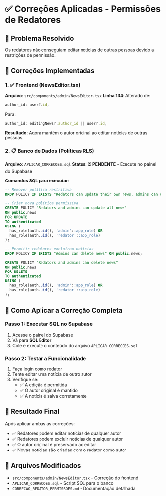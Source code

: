 # ✅ Correções Aplicadas - Permissões de Redatores

## 🎯 Problema Resolvido
Os redatores não conseguiam editar notícias de outras pessoas devido a restrições de permissão.

## 🔧 Correções Implementadas

### 1. ✅ Frontend (NewsEditor.tsx)
**Arquivo**: `src/components/admin/NewsEditor.tsx`
**Linha 134**: Alterado de:
```javascript
author_id: user?.id,
```
Para:
```javascript
author_id: editingNews?.author_id || user?.id,
```

**Resultado**: Agora mantém o autor original ao editar notícias de outras pessoas.

### 2. 📋 Banco de Dados (Políticas RLS)
**Arquivo**: `APLICAR_CORRECOES.sql`
**Status**: ⏳ **PENDENTE** - Execute no painel do Supabase

**Comandos SQL para executar**:
```sql
-- Remover política restritiva
DROP POLICY IF EXISTS "Redators can update their own news, admins can update all" ON public.news;

-- Criar nova política permissiva
CREATE POLICY "Redators and admins can update all news" 
ON public.news 
FOR UPDATE 
TO authenticated
USING (
  has_role(auth.uid(), 'admin'::app_role) OR 
  has_role(auth.uid(), 'redator'::app_role)
);

-- Permitir redatores excluírem notícias
DROP POLICY IF EXISTS "Admins can delete news" ON public.news;

CREATE POLICY "Redators and admins can delete news" 
ON public.news 
FOR DELETE 
TO authenticated
USING (
  has_role(auth.uid(), 'admin'::app_role) OR 
  has_role(auth.uid(), 'redator'::app_role)
);
```

## 🚀 Como Aplicar a Correção Completa

### Passo 1: Executar SQL no Supabase
1. Acesse o painel do Supabase
2. Vá para **SQL Editor**
3. Cole e execute o conteúdo do arquivo `APLICAR_CORRECOES.sql`

### Passo 2: Testar a Funcionalidade
1. Faça login como redator
2. Tente editar uma notícia de outro autor
3. Verifique se:
   - ✅ A edição é permitida
   - ✅ O autor original é mantido
   - ✅ A notícia é salva corretamente

## 🎉 Resultado Final
Após aplicar ambas as correções:
- ✅ Redatores podem editar notícias de qualquer autor
- ✅ Redatores podem excluir notícias de qualquer autor  
- ✅ O autor original é preservado ao editar
- ✅ Novas notícias são criadas com o redator como autor

## 📁 Arquivos Modificados
- `src/components/admin/NewsEditor.tsx` - Correção do frontend
- `APLICAR_CORRECOES.sql` - Script SQL para o banco
- `CORRECAO_REDATOR_PERMISSOES.md` - Documentação detalhada


